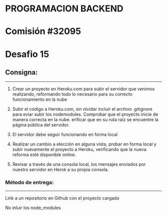 # PROGRAMACION BACKEND

# Comisión #32095

# Desafio 15

## Consigna:

---

1. Crear un proyecto en Heroku.com para subir el servidor que venimos realizando, reformando todo lo necesario para su correcto funcionamiento en la nube

2. Subir el código a Heroku.com, sin olvidar incluír el archivo .gitignore para eviar subir los nodemodules. Comprobar que el proyecto inicie de manera correcta en la nube. erificar que en su ruta raíz se encuentre la página pública del servidor.

3. El servidor debe seguir funcionando en forma local

4. Realizar un cambio a elección en alguna vista, probar en forma local y subir nuevamente el proyecto a Heroku, verificando que la nueva reforma esté disponible online.

5. Revisar a través de una consola local, los mensajes enviados por nuestro servidor en Herok a su propia consola.

### Método de entrega:

---

Link a un repositorio en Github con el proyecto cargado

No inluir los node_modules
